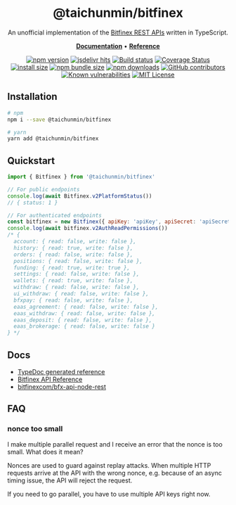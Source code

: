 <div align="center">

<h1>@taichunmin/bitfinex</h1>

<p>An unofficial implementation of the <a href="https://docs.bitfinex.com/reference">Bitfinex REST APIs</a> written in TypeScript.</p>

<p>
<a href="https://taichunmin.idv.tw/js-bitfinex/"><b>Documentation</b></a> •
<a href="https://taichunmin.idv.tw/js-bitfinex/classes/Bitfinex.html"><b>Reference</b></a>
</p>

[![npm version](https://img.shields.io/npm/v/@taichunmin/bitfinex.svg?logo=npm)](https://www.npmjs.org/package/@taichunmin/bitfinex)
[![jsdelivr hits](https://img.shields.io/jsdelivr/npm/hm/@taichunmin/bitfinex?logo=jsdelivr)](https://www.jsdelivr.com/package/npm/@taichunmin/bitfinex)
[![Build status](https://img.shields.io/github/actions/workflow/status/taichunmin/js-bitfinex/ci.yml?branch=master)](https://github.com/taichunmin/js-bitfinex/actions/workflows/ci.yml)
[![Coverage Status](https://img.shields.io/coverallsCoverage/github/taichunmin/js-bitfinex?branch=master)](https://coveralls.io/github/taichunmin/js-bitfinex?branch=master)
[![install size](https://img.shields.io/badge/dynamic/json?url=https://packagephobia.com/v2/api.json?p=@taichunmin%2Fbitfinex&query=$.install.pretty&label=install%20size)](https://packagephobia.now.sh/result?p=@taichunmin%2Fbitfinex)
[![npm bundle size](https://img.shields.io/bundlephobia/minzip/@taichunmin/bitfinex)](https://bundlephobia.com/package/@taichunmin/bitfinex@latest)
[![npm downloads](https://img.shields.io/npm/dm/@taichunmin/bitfinex.svg)](https://npm-stat.com/charts.html?package=@taichunmin%2Fbitfinex)
[![GitHub contributors](https://img.shields.io/github/contributors/taichunmin/js-bitfinex)](https://github.com/taichunmin/js-bitfinex/graphs/contributors)
[![Known vulnerabilities](https://snyk.io/test/npm/@taichunmin/bitfinex/badge.svg)](https://snyk.io/test/npm/@taichunmin/bitfinex)
[![MIT License](https://img.shields.io/github/license/taichunmin/js-bitfinex)](https://github.com/taichunmin/js-buffer/blob/master/LICENSE)

</div>

## Installation

```bash
# npm
npm i --save @taichunmin/bitfinex

# yarn
yarn add @taichunmin/bitfinex
```

## Quickstart

```js
import { Bitfinex } from '@taichunmin/bitfinex'

// For public endpoints
console.log(await Bitfinex.v2PlatformStatus())
// { status: 1 }

// For authenticated endpoints
const bitfinex = new Bitfinex({ apiKey: 'apiKey', apiSecret: 'apiSecret' })
console.log(await bitfinex.v2AuthReadPermissions())
/* {
  account: { read: false, write: false },
  history: { read: true, write: false },
  orders: { read: false, write: false },
  positions: { read: false, write: false },
  funding: { read: true, write: true },
  settings: { read: false, write: false },
  wallets: { read: true, write: false },
  withdraw: { read: false, write: false },
  ui_withdraw: { read: false, write: false },
  bfxpay: { read: false, write: false },
  eaas_agreement: { read: false, write: false },
  eaas_withdraw: { read: false, write: false },
  eaas_deposit: { read: false, write: false },
  eaas_brokerage: { read: false, write: false }
} */
```

## Docs

- [TypeDoc generated reference](https://taichunmin.idv.tw/js-bitfinex/classes/Bitfinex.html)
- [Bitfinex API Reference](https://docs.bitfinex.com/reference)
- [bitfinexcom/bfx-api-node-rest](https://github.com/bitfinexcom/bfx-api-node-rest)

## FAQ

### nonce too small

I make multiple parallel request and I receive an error that the nonce is too small. What does it mean?

Nonces are used to guard against replay attacks. When multiple HTTP requests arrive at the API with the wrong nonce, e.g. because of an async timing issue, the API will reject the request.

If you need to go parallel, you have to use multiple API keys right now.
